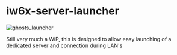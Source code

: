 # iw6x-server-launcher
![ghosts_launcher](https://user-images.githubusercontent.com/86622355/225738457-7128028e-e6b2-43d4-9666-63ffb6205fcc.PNG)

Still very much a WiP, this is designed to allow easy launching of a dedicated server and connection during LAN's
